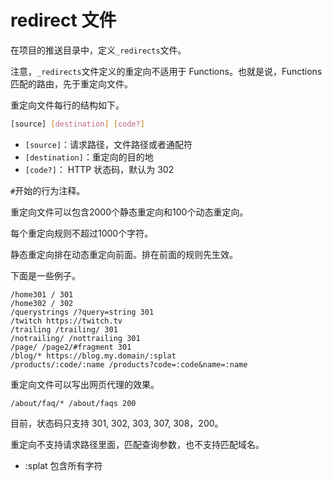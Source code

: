 # redirect 文件

在项目的推送目录中，定义`_redirects`文件。

注意，`_redirects`文件定义的重定向不适用于 Functions。也就是说，Functions 匹配的路由，先于重定向文件。

重定向文件每行的结构如下。

```bash
[source] [destination] [code?]
```

- `[source]`：请求路径，文件路径或者通配符
- `[destination]`：重定向的目的地
- `[code?]`： HTTP 状态码，默认为 302

`#`开始的行为注释。

重定向文件可以包含2000个静态重定向和100个动态重定向。

每个重定向规则不超过1000个字符。

静态重定向排在动态重定向前面。排在前面的规则先生效。

下面是一些例子。

```
/home301 / 301
/home302 / 302
/querystrings /?query=string 301
/twitch https://twitch.tv
/trailing /trailing/ 301
/notrailing/ /nottrailing 301
/page/ /page2/#fragment 301
/blog/* https://blog.my.domain/:splat
/products/:code/:name /products?code=:code&name=:name
```

重定向文件可以写出网页代理的效果。

```
/about/faq/* /about/faqs 200
```

目前，状态码只支持 301, 302, 303, 307, 308，200。

重定向不支持请求路径里面，匹配查询参数，也不支持匹配域名。

- :splat 包含所有字符